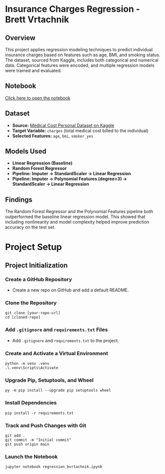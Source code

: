 # Insurance Charges Regression - Brett Vrtachnik

## Overview
This project applies regression modeling techniques to predict individual insurance charges based on features such as age, BMI, and smoking status. The dataset, sourced from Kaggle, includes both categorical and numerical data. Categorical features were encoded, and multiple regression models were trained and evaluated.

## Notebook
[Click here to open the notebook](https://github.com/bvrtachnik/ml_regression_bvrtachnik/blob/main/regression_bvrtachnik.ipynb)

## Dataset
- **Source:** [Medical Cost Personal Dataset on Kaggle](https://www.kaggle.com/datasets/mirichoi0218/insurance)  
- **Target Variable:** `charges` (total medical cost billed to the individual)  
- **Selected Features:** `age`, `bmi`, `smoker_yes`

## Models Used
- **Linear Regression (Baseline)**
- **Random Forest Regressor**
- **Pipeline: Imputer → StandardScaler → Linear Regression**
- **Pipeline: Imputer → Polynomial Features (degree=3) → StandardScaler → Linear Regression**

## Findings
The Random Forest Regressor and the Polynomial Features pipeline both outperformed the baseline linear regression model. This showed that including nonlinearity and model complexity helped improve prediction accuracy on the test set.

# Project Setup

## Project Initialization

### Create a GitHub Repository
- Create a new repo on GitHub and add a default README.

### Clone the Repository
```shell
git clone [your-repo-url]
cd [cloned-repo]
```

### Add `.gitignore` and `requirements.txt` Files
- Add `.gitignore` and `requirements.txt` to the project.

### Create and Activate a Virtual Environment
```shell
python -m venv .venv
.\.venv\Scripts\Activate
```

### Upgrade Pip, Setuptools, and Wheel
```shell
py -m pip install --upgrade pip setuptools wheel
```

### Install Dependencies
```shell
pip install -r requirements.txt
```

### Track and Push Changes with Git
```shell
git add .
git commit -m "Initial commit"
git push origin main
```

### Launch the Notebook
```bash
jupyter notebook regression_bvrtachnik.ipynb
```